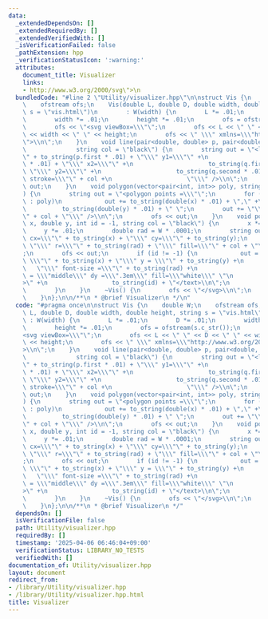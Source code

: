 ```yaml
---
data:
  _extendedDependsOn: []
  _extendedRequiredBy: []
  _extendedVerifiedWith: []
  _isVerificationFailed: false
  _pathExtension: hpp
  _verificationStatusIcon: ':warning:'
  attributes:
    document_title: Visualizer
    links:
    - http://www.w3.org/2000/svg\">\n
  bundledCode: "#line 2 \"Utility/visualizer.hpp\"\n\nstruct Vis {\n    double W;\n\
    \    ofstream ofs;\n    Vis(double L, double D, double width, double height, string\
    \ s = \"vis.html\")\n        : W(width) {\n        L *= .01;\n        D *= .01;\n\
    \        width *= .01;\n        height *= .01;\n        ofs = ofstream(s.c_str());\n\
    \        ofs << \"<svg viewBox=\\\"\";\n        ofs << L << \" \" << D << \" \"\
    \ << width << \" \" << height;\n        ofs << \" \\\" xmlns=\\\"http://www.w3.org/2000/svg\\\
    \">\\n\";\n    }\n    void line(pair<double, double> p, pair<double, double> q,\n\
    \              string col = \"black\") {\n        string out = \"<line x1=\\\"\
    \" + to_string(p.first * .01) + \"\\\" y1=\\\"\" +\n                     to_string(p.second\
    \ * .01) + \"\\\" x2=\\\"\" +\n                     to_string(q.first * .01) +\
    \ \"\\\" y2=\\\"\" +\n                     to_string(q.second * .01) + \"\\\"\
    \ stroke=\\\"\" + col +\n                     \"\\\" />\\n\";\n        ofs <<\
    \ out;\n    }\n    void polygon(vector<pair<int, int>> poly, string col = \"black\"\
    ) {\n        string out = \"<polygon points =\\\"\";\n        for (auto &[x, y]\
    \ : poly)\n            out += to_string(double(x) * .01) + \",\" +\n         \
    \          to_string(double(y) * .01) + \" \";\n        out += \"\\\" fill=\\\"\
    \" + col + \"\\\" />\\n\";\n        ofs << out;\n    }\n    void point(double\
    \ x, double y, int id = -1, string col = \"black\") {\n        x *= .01;\n   \
    \     y *= .01;\n        double rad = W * .0001;\n        string out = \"<circle\
    \ cx=\\\"\" + to_string(x) + \"\\\" cy=\\\"\" + to_string(y);\n        out +=\
    \ \"\\\" r=\\\"\" + to_string(rad) + \"\\\" fill=\\\"\" + col + \"\\\" />\\n\"\
    ;\n        ofs << out;\n        if (id != -1) {\n            out = \"<text x =\
    \ \\\"\" + to_string(x) + \"\\\" y = \\\"\" + to_string(y) +\n               \
    \   \"\\\" font-size =\\\"\" + to_string(rad) +\n                  \"\\\" text-anchor\
    \ = \\\"middle\\\" dy =\\\".3em\\\" fill=\\\"white\\\" \"\n                  \"\
    >\" +\n                  to_string(id) + \"</text>\\n\";\n            ofs << out;\n\
    \        }\n    }\n    ~Vis() {\n        ofs << \"</svg>\\n\";\n        ofs.close();\n\
    \    }\n};\n\n/**\n * @brief Visualizer\n */\n"
  code: "#pragma once\n\nstruct Vis {\n    double W;\n    ofstream ofs;\n    Vis(double\
    \ L, double D, double width, double height, string s = \"vis.html\")\n       \
    \ : W(width) {\n        L *= .01;\n        D *= .01;\n        width *= .01;\n\
    \        height *= .01;\n        ofs = ofstream(s.c_str());\n        ofs << \"\
    <svg viewBox=\\\"\";\n        ofs << L << \" \" << D << \" \" << width << \" \"\
    \ << height;\n        ofs << \" \\\" xmlns=\\\"http://www.w3.org/2000/svg\\\"\
    >\\n\";\n    }\n    void line(pair<double, double> p, pair<double, double> q,\n\
    \              string col = \"black\") {\n        string out = \"<line x1=\\\"\
    \" + to_string(p.first * .01) + \"\\\" y1=\\\"\" +\n                     to_string(p.second\
    \ * .01) + \"\\\" x2=\\\"\" +\n                     to_string(q.first * .01) +\
    \ \"\\\" y2=\\\"\" +\n                     to_string(q.second * .01) + \"\\\"\
    \ stroke=\\\"\" + col +\n                     \"\\\" />\\n\";\n        ofs <<\
    \ out;\n    }\n    void polygon(vector<pair<int, int>> poly, string col = \"black\"\
    ) {\n        string out = \"<polygon points =\\\"\";\n        for (auto &[x, y]\
    \ : poly)\n            out += to_string(double(x) * .01) + \",\" +\n         \
    \          to_string(double(y) * .01) + \" \";\n        out += \"\\\" fill=\\\"\
    \" + col + \"\\\" />\\n\";\n        ofs << out;\n    }\n    void point(double\
    \ x, double y, int id = -1, string col = \"black\") {\n        x *= .01;\n   \
    \     y *= .01;\n        double rad = W * .0001;\n        string out = \"<circle\
    \ cx=\\\"\" + to_string(x) + \"\\\" cy=\\\"\" + to_string(y);\n        out +=\
    \ \"\\\" r=\\\"\" + to_string(rad) + \"\\\" fill=\\\"\" + col + \"\\\" />\\n\"\
    ;\n        ofs << out;\n        if (id != -1) {\n            out = \"<text x =\
    \ \\\"\" + to_string(x) + \"\\\" y = \\\"\" + to_string(y) +\n               \
    \   \"\\\" font-size =\\\"\" + to_string(rad) +\n                  \"\\\" text-anchor\
    \ = \\\"middle\\\" dy =\\\".3em\\\" fill=\\\"white\\\" \"\n                  \"\
    >\" +\n                  to_string(id) + \"</text>\\n\";\n            ofs << out;\n\
    \        }\n    }\n    ~Vis() {\n        ofs << \"</svg>\\n\";\n        ofs.close();\n\
    \    }\n};\n\n/**\n * @brief Visualizer\n */"
  dependsOn: []
  isVerificationFile: false
  path: Utility/visualizer.hpp
  requiredBy: []
  timestamp: '2025-04-06 06:46:04+09:00'
  verificationStatus: LIBRARY_NO_TESTS
  verifiedWith: []
documentation_of: Utility/visualizer.hpp
layout: document
redirect_from:
- /library/Utility/visualizer.hpp
- /library/Utility/visualizer.hpp.html
title: Visualizer
---
```

